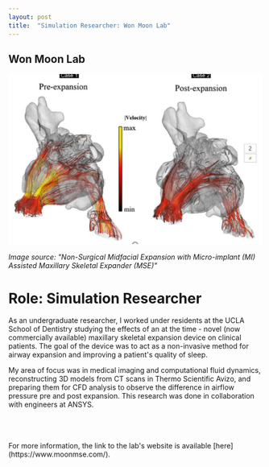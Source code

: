 ```yaml
---
layout: post
title:  "Simulation Researcher: Won Moon Lab"
---
```


## Won Moon Lab

<img src="/assets/moon_lab.png" alt="moon" class="center">

*Image source: "Non-Surgical Midfacial Expansion with Micro-implant (MI) Assisted
Maxillary Skeletal Expander (MSE)"* 

# Role: Simulation Researcher

As an undergraduate researcher, I worked under residents at the UCLA School of Dentistry studying the effects of an at the time - novel (now commercially available) maxillary skeletal expansion device on clinical patients. The goal of the device was to act as a non-invasive method for airway expansion and improving a patient's quality of sleep.

My area of focus was in medical imaging and computational fluid dynamics, reconstructing 3D models from CT scans in Thermo Scientific Avizo, and preparing them for CFD analysis to observe the difference in airflow pressure pre and post expansion. This research was done in collaboration with engineers at ANSYS. 

<br>
<br>
<br>
For more information, the link to the lab's website is available [here](https://www.moonmse.com/).

